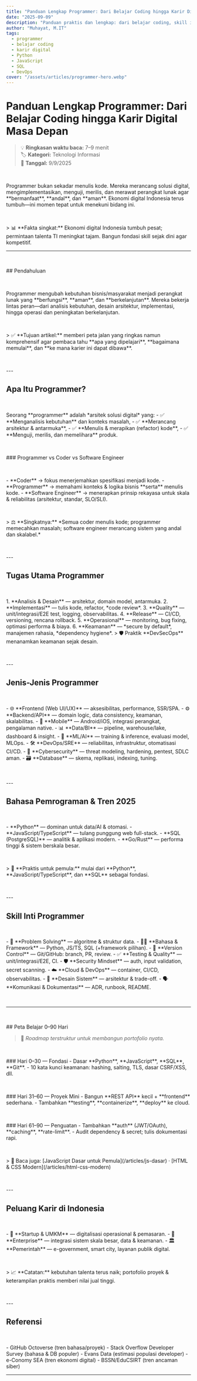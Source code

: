 ```yaml
---
title: "Panduan Lengkap Programmer: Dari Belajar Coding hingga Karir Digital Masa Depan"
date: "2025-09-09"
description: "Panduan praktis dan lengkap: dari belajar coding, skill inti, peta belajar 0–90 hari, hingga peluang karir digital di Indonesia."
author: "Muhayat, M.IT"
tags:
  - programmer
  - belajar coding
  - karir digital
  - Python
  - JavaScript
  - SQL
  - DevOps
cover: "/assets/articles/programmer-hero.webp"
---
```


# Panduan Lengkap Programmer: Dari Belajar Coding hingga Karir Digital Masa Depan

> 💡 **Ringkasan waktu baca:** 7–9 menit  
> 🏷️ **Kategori:** Teknologi Informasi  
> 📅 **Tanggal:** 9/9/2025
<p>&nbsp;</p>
Programmer bukan sekadar menulis kode. Mereka merancang solusi digital, mengimplementasikan, menguji, merilis, dan merawat perangkat lunak agar **bermanfaat**, **andal**, dan **aman**. Ekonomi digital Indonesia terus tumbuh—ini momen tepat untuk menekuni bidang ini.
<p>&nbsp;</p>
> 📊 **Fakta singkat:** Ekonomi digital Indonesia tumbuh pesat; permintaan talenta TI meningkat tajam. Bangun fondasi skill sejak dini agar kompetitif.

---
<p>&nbsp;</p>
## Pendahuluan
<p>&nbsp;</p>
Programmer mengubah kebutuhan bisnis/masyarakat menjadi perangkat lunak yang **berfungsi**, **aman**, dan **berkelanjutan**. Mereka bekerja lintas peran—dari analisis kebutuhan, desain arsitektur, implementasi, hingga operasi dan peningkatan berkelanjutan.
<p>&nbsp;</p>
> ✅ **Tujuan artikel:** memberi peta jalan yang ringkas namun komprehensif agar pembaca tahu **apa yang dipelajari**, **bagaimana memulai**, dan **ke mana karier ini dapat dibawa**.
<p>&nbsp;</p>
---

## Apa Itu Programmer?
<p>&nbsp;</p>
Seorang **programmer** adalah *arsitek solusi digital* yang:
- ✅ **Menganalisis kebutuhan** dan konteks masalah,  
- ✅ **Merancang arsitektur & antarmuka**,  
- ✅ **Menulis & merapikan (refactor) kode**,  
- ✅ **Menguji, merilis, dan memelihara** produk.
<p>&nbsp;</p>
### Programmer vs Coder vs Software Engineer
<p>&nbsp;</p>
- **Coder** → fokus menerjemahkan spesifikasi menjadi kode.  
- **Programmer** → memahami konteks & logika bisnis **serta** menulis kode.  
- **Software Engineer** → menerapkan prinsip rekayasa untuk skala & reliabilitas (arsitektur, standar, SLO/SLI).
<p>&nbsp;</p>
> ⚖️ **Singkatnya:** *Semua coder menulis kode; programmer memecahkan masalah; software engineer merancang sistem yang andal dan skalabel.*
<p>&nbsp;</p>
---

## Tugas Utama Programmer
<p>&nbsp;</p>
1. **Analisis & Desain** — arsitektur, domain model, antarmuka.  
2. **Implementasi** — tulis kode, refactor, *code review*.  
3. **Quality** — unit/integrasi/E2E test, logging, observabilitas.  
4. **Release** — CI/CD, versioning, rencana rollback.  
5. **Operasional** — monitoring, bug fixing, optimasi performa & biaya.  
6. **Keamanan** — *secure by default*, manajemen rahasia, *dependency hygiene*.  
   > 🛡️ Praktik **DevSecOps** menanamkan keamanan sejak desain.
<p>&nbsp;</p>
---

## Jenis-Jenis Programmer
<p>&nbsp;</p>
- 🌐 **Frontend (Web UI/UX)** — aksesibilitas, performance, SSR/SPA.  
- ⚙️ **Backend/API** — domain logic, data consistency, keamanan, skalabilitas.  
- 📱 **Mobile** — Android/iOS, integrasi perangkat, pengalaman native.  
- 📊 **Data/BI** — pipeline, warehouse/lake, dashboard & insight.  
- 🧠 **ML/AI** — training & inference, evaluasi model, MLOps.  
- 🛠️ **DevOps/SRE** — reliabilitas, infrastruktur, otomatisasi CI/CD.  
- 🔐 **Cybersecurity** — threat modeling, hardening, pentest, SDLC aman.  
- 🗃️ **Database** — skema, replikasi, indexing, tuning.
<p>&nbsp;</p>
---

## Bahasa Pemrograman & Tren 2025
<p>&nbsp;</p>
- **Python** — dominan untuk data/AI & otomasi.  
- **JavaScript/TypeScript** — tulang punggung web full-stack.  
- **SQL (PostgreSQL)** — analitik & aplikasi modern.  
- **Go/Rust** — performa tinggi & sistem berskala besar.  
<p>&nbsp;</p>
> 🎯 **Praktis untuk pemula:** mulai dari **Python**, **JavaScript/TypeScript**, dan **SQL** sebagai fondasi.
<p>&nbsp;</p>
---

## Skill Inti Programmer
<p>&nbsp;</p>
- 🧩 **Problem Solving** — algoritme & struktur data.  
- 👨‍💻 **Bahasa & Framework** — Python, JS/TS, SQL (+framework pilihan).  
- 🧬 **Version Control** — Git/GitHub: branch, PR, review.  
- ✅ **Testing & Quality** — unit/integrasi/E2E, CI.  
- 🛡️ **Security Mindset** — auth, input validation, secret scanning.  
- ☁️ **Cloud & DevOps** — container, CI/CD, observabilitas.  
- 🧱 **Desain Sistem** — arsitektur & trade-off.  
- 🗣️ **Komunikasi & Dokumentasi** — ADR, runbook, README.
<p>&nbsp;</p>


---
<p>&nbsp;</p>
## Peta Belajar 0–90 Hari

> 🎯 *Roadmap terstruktur untuk membangun portofolio nyata.*
<p>&nbsp;</p>
### Hari 0–30 — Fondasi
- Dasar **Python**, **JavaScript**, **SQL**, **Git**.  
- 10 kata kunci keamanan: hashing, salting, TLS, dasar CSRF/XSS, dll.
<p>&nbsp;</p>
### Hari 31–60 — Proyek Mini
- Bangun **REST API** kecil + **frontend** sederhana.  
- Tambahkan **testing**, **containerize**, **deploy** ke cloud.
<p>&nbsp;</p>
### Hari 61–90 — Penguatan
- Tambahkan **auth** (JWT/OAuth), **caching**, **rate-limit**.  
- Audit dependency & secret; tulis dokumentasi rapi.
<p>&nbsp;</p>
> 🔗 Baca juga: [JavaScript Dasar untuk Pemula](/articles/js-dasar) · [HTML & CSS Modern](/articles/html-css-modern)
<p>&nbsp;</p>
---

## Peluang Karir di Indonesia
<p>&nbsp;</p>
- 🚀 **Startup & UMKM** — digitalisasi operasional & pemasaran.  
- 🏢 **Enterprise** — integrasi sistem skala besar, data & keamanan.  
- 🏛️ **Pemerintah** — e-government, smart city, layanan publik digital.
<p>&nbsp;</p>
> 📈 **Catatan:** kebutuhan talenta terus naik; portofolio proyek & keterampilan praktis memberi nilai jual tinggi.
<p>&nbsp;</p>
---

## Referensi
<p>&nbsp;</p>
- GitHub Octoverse (tren bahasa/proyek)  
- Stack Overflow Developer Survey (bahasa & DB populer)  
- Evans Data (estimasi populasi developer)  
- e-Conomy SEA (tren ekonomi digital)  
- BSSN/EduCSIRT (tren ancaman siber)

---
